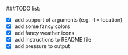 ###TODO list:

- [X] add support of arguments (e.g. -l = location) 
- [X] add some fancy colors
- [X] add fancy weather icons 
- [X] add instructions to README file
- [X] add pressure to output
